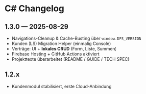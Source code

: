 # C# Changelog

## 1.3.0 — 2025-08-29
- Navigations-Cleanup & Cache-Busting über `window.DFS_VERSION`
- Kunden (LS) Migration Helper (einmalig Console)
- Verträge: UI + **lokales CRUD** (Form, Liste, Summen)
- Firebase Hosting + GitHub Actions aktiviert
- Projekttexte überarbeitet (README / GUIDE / TECH SPEC)

## 1.2.x
- Kundenmodul stabilisiert, erste Cloud-Anbindung